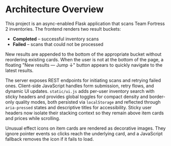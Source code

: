 # Architecture Overview

This project is an async-enabled Flask application that scans Team Fortress 2 inventories.
The frontend renders two result buckets:

- **Completed** – successful inventory scans
- **Failed** – scans that could not be processed

New results are appended to the bottom of the appropriate bucket without reordering
existing cards. When the user is not at the bottom of the page, a floating
"New results — Jump ↓" button appears to quickly navigate to the latest results.

The server exposes REST endpoints for initiating scans and retrying failed ones.
Client-side JavaScript handles form submission, retry flows, and dynamic UI updates.
`static/ui.js` adds per-user inventory search with sticky headers and provides global
toggles for compact density and border-only quality modes, both persisted via
`localStorage` and reflected through `aria-pressed` states and descriptive titles for accessibility.
Sticky user headers now isolate their stacking context so they remain above item cards and prices while scrolling.

Unusual effect icons on item cards are rendered as decorative images. They ignore pointer events so clicks reach the underlying card, and a JavaScript fallback removes the icon if it fails to load.
